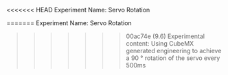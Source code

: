 <<<<<<< HEAD
Experiment Name: Servo Rotation

=======
Experiment Name: Servo Rotation

>>>>>>> 00ac74e (9.6)
Experimental content: Using CubeMX generated engineering to achieve a 90 ° rotation of the servo every 500ms